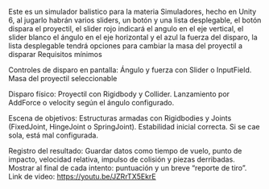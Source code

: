 Este es un simulador balistico para la materia Simuladores, hecho en Unity 6, al jugarlo habrán varios sliders, un botón y una lista desplegable, el botón dispara el proyectil, el slider rojo indicará el angulo en el eje vertical, el slider blanco el ángulo en el eje horizontal y el azul la fuerza del disparo, la lista desplegable tendrá opciones para cambiar la masa del proyectil a disparar
Requisitos mínimos


Controles de disparo en pantalla:
Ángulo y fuerza con Slider o InputField.
Masa del proyectil seleccionable


Disparo físico:
Proyectil con Rigidbody y Collider.
Lanzamiento por AddForce o velocity según el ángulo configurado.


Escena de objetivos:
Estructuras armadas con Rigidbodies y Joints (FixedJoint, HingeJoint o SpringJoint).
Estabilidad inicial correcta. Si se cae sola, está mal configurada.


Registro del resultado:
Guardar datos como tiempo de vuelo, punto de impacto, velocidad relativa, impulso de colisión y piezas derribadas.
Mostrar al final de cada intento: puntuación y un breve “reporte de tiro”.
Link de video: https://youtu.be/JZRrTX5EkrE
